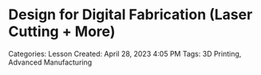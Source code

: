 # Design for Digital Fabrication (Laser Cutting + More)

Categories: Lesson
Created: April 28, 2023 4:05 PM
Tags: 3D Printing, Advanced Manufacturing